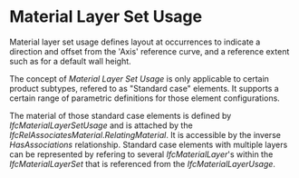 Material Layer Set Usage
========================

Material layer set usage defines layout at occurrences to indicate a direction and offset from the 'Axis' reference curve, and a reference extent such as for a default wall height.

The concept of _Material Layer Set Usage_ is only applicable to certain product subtypes, refered to as "Standard case" elements. It supports a certain range of parametric definitions for those element configurations.

The material of those standard case elements is defined by _IfcMaterialLayerSetUsage_ and is attached by the _IfcRelAssociatesMaterial_._RelatingMaterial_. It is accessible by the inverse _HasAssociations_ relationship. Standard case elements with multiple layers can be represented by refering to several _IfcMaterialLayer_'s within the _IfcMaterialLayerSet_ that is referenced from the _IfcMaterialLayerUsage_.
